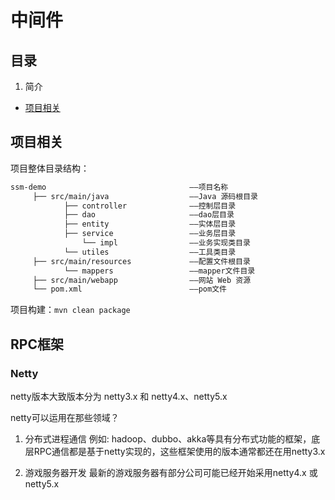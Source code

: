 # 中间件

## 目录

1. 简介
  - [项目相关](#项目相关)

## 项目相关

项目整体目录结构：

```txt
ssm-demo                                ——项目名称
     ├── src/main/java                  ——Java 源码根目录
            ├── controller              ——控制层目录
            ├── dao                     ——dao层目录
            ├── entity                  ——实体层目录
            ├── service                 ——业务层目录
                └── impl                ——业务实现类目录
            └── utiles                  ——工具类目录
     ├── src/main/resources             ——配置文件根目录
            └── mappers                 ——mapper文件目录
     ├── src/main/webapp                ——网站 Web 资源
     └── pom.xml                        ——pom文件
``````
项目构建：`mvn clean package`


## RPC框架

### Netty

netty版本大致版本分为  netty3.x  和  netty4.x、netty5.x

netty可以运用在那些领域？

1. 分布式进程通信
例如: hadoop、dubbo、akka等具有分布式功能的框架，底层RPC通信都是基于netty实现的，这些框架使用的版本通常都还在用netty3.x

2. 游戏服务器开发
最新的游戏服务器有部分公司可能已经开始采用netty4.x 或 netty5.x
